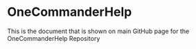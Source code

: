 # OneCommanderHelp

This is the document that is shown on main GitHub page for the OneCommanderHelp Repository
